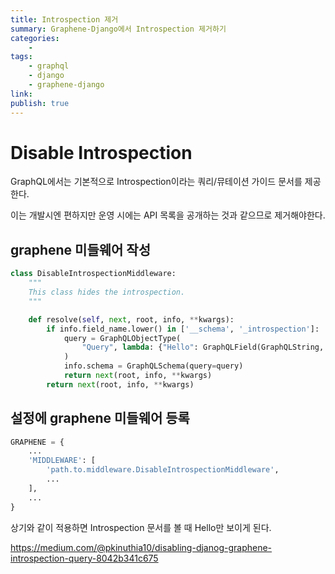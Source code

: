 ```yaml
---
title: Introspection 제거
summary: Graphene-Django에서 Introspection 제거하기
categories:
    - 
tags:
    - graphql
    - django
    - graphene-django
link: 
publish: true
---
```


# Disable Introspection

GraphQL에서는 기본적으로 Introspection이라는 쿼리/뮤테이션 가이드 문서를 제공한다.

이는 개발시엔 편하지만 운영 시에는 API 목록을 공개하는 것과 같으므로 제거해야한다.

## graphene 미들웨어 작성

```python
class DisableIntrospectionMiddleware:
    """
    This class hides the introspection.
    """

    def resolve(self, next, root, info, **kwargs):
        if info.field_name.lower() in ['__schema', '_introspection']:
            query = GraphQLObjectType(
                "Query", lambda: {"Hello": GraphQLField(GraphQLString, resolver=lambda *_: "World")}
            )
            info.schema = GraphQLSchema(query=query)
            return next(root, info, **kwargs)
        return next(root, info, **kwargs)
```

## 설정에 graphene 미들웨어 등록

```python
GRAPHENE = {
    ...
    'MIDDLEWARE': [
        'path.to.middleware.DisableIntrospectionMiddleware',
        ...
    ],
    ...
}
```

상기와 같이 적용하면 Introspection 문서를 볼 때 Hello만 보이게 된다.

<https://medium.com/@pkinuthia10/disabling-djanog-graphene-introspection-query-8042b341c675>
